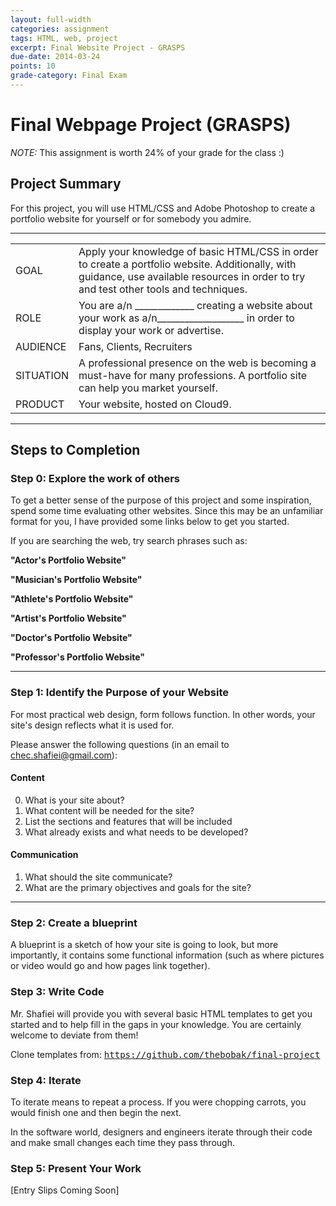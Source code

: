 ```yaml
---
layout: full-width
categories: assignment
tags: HTML, web, project
excerpt: Final Website Project - GRASPS
due-date: 2014-03-24
points: 10
grade-category: Final Exam
---
```

# Final Webpage Project (GRASPS) #

<div class="panel callout"><p><em>NOTE:</em> This assignment is worth 24% of your grade for the class :) </p></div>

## Project Summary ##

For this project, you will use HTML/CSS and Adobe Photoshop to create a <span data-tooltip class="has-tip" title="A website that is used to advertise yourself and your work">portfolio website</span> for yourself or for somebody you admire.



---

<table>
    <tr>
        <td>GOAL</td>
        <td>Apply your knowledge of basic HTML/CSS in order to create a portfolio website.  Additionally, with guidance, use available resources in order to try and test other tools and techniques.</td>
    </tr>
        <tr>
        <td>ROLE</td>
        <td>You are a/n _____________ creating a website about your work as a/n___________________ in order to display your work or advertise.</td>
    </tr>
        <tr>
        <td>AUDIENCE</td>
        <td>Fans, Clients, Recruiters</td>
    </tr>
        <tr>
        <td>SITUATION</td>
        <td>A professional presence on the web is becoming a must-have for many professions.  A portfolio site can help you market yourself.</td>
    </tr>
        <tr>
        <td>PRODUCT</td>
        <td>Your website, hosted on Cloud9.</td>
    </tr>
</table>


---

## Steps to Completion ##

### Step 0:  Explore the work of others ###

To get a better sense of the purpose of this project and some inspiration, spend some time evaluating other websites.  Since this may be an unfamiliar format for you, I have provided some links below to get you started.



If you are searching the web, try search phrases such as:

**"Actor's Portfolio Website"**

**"Musician's Portfolio Website"**

**"Athlete's Portfolio Website"**

**"Artist's Portfolio Website"**

**"Doctor's Portfolio Website"**

**"Professor's Portfolio Website"**

---


### Step 1:  Identify the Purpose of your Website ###

For most practical web design, form follows function.  In other words, your site's design reflects what it is used for.

Please answer the following questions (in an email to <span class="label">chec.shafiei@gmail.com</span>):

#### Content ####
0.  What is your site about?
1.  What content will be needed for the site?
2.  List the sections and features that will be included
3. What already exists and what needs to be developed?


#### Communication ####
1.  What should the site communicate?
2.  What are the primary objectives and goals for the site?


---

### Step 2:  Create a blueprint

A blueprint is a sketch of how your site is going to look, but more importantly, it contains some functional information (such as where pictures or video would go and how pages link together).


### Step 3:  Write Code ###

Mr. Shafiei will provide you with several basic HTML templates to get you started and to help fill in the gaps in your knowledge.  You are certainly welcome to deviate from them!

Clone templates from:  <kbd>https://github.com/thebobak/final-project</kbd>


### Step 4:  Iterate ###

To iterate means to repeat a process.  If you were chopping carrots, you would finish one and then begin the next.

In the software world, designers and engineers iterate through their code and make small changes each time they pass through.


### Step 5:  Present Your Work ###

[Entry Slips Coming Soon]